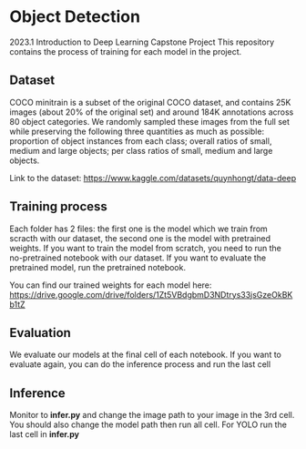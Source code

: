 # Object Detection

2023.1 Introduction to Deep Learning Capstone Project
This repository contains the process of training for each model in the project.

## Dataset
COCO minitrain is a subset of the original COCO dataset, and contains 25K images (about 20\% of the original set) and around 184K annotations across 80 object categories. We randomly sampled these images from the full set while preserving the following three quantities as much as possible: proportion of object instances from each class; overall ratios of small, medium and large objects; per class ratios of small, medium and large objects.

Link to the dataset: https://www.kaggle.com/datasets/quynhongt/data-deep

## Training process
Each folder has 2 files: the first one is the model which we train from scracth with our dataset, the second one is the model with pretrained weights.
If you want to train the model from scratch, you need to run the no-pretrained notebook with our dataset.
If you want to evaluate the pretrained model, run the pretrained notebook.

You can find our trained weights for each model here: https://drive.google.com/drive/folders/1Zt5VBdgbmD3NDtrys33jsGzeOkBKb1tZ

## Evaluation

We evaluate our models at the final cell of each notebook. If you want to evaluate again, you can do the inference process and run the last cell

## Inference 

Monitor to **infer.py** and change the image path to your image in the 3rd cell. You should also change the model path then run all cell. For YOLO run the last cell in **infer.py**